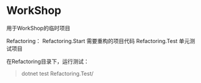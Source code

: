 # WorkShop
用于WorkShop的临时项目

Refactoring： 
Refactoring.Start 需要重构的项目代码 
Refactoring.Test 单元测试项目 

在Refactoring目录下，运行测试：
>dotnet test Refactoring.Test/
